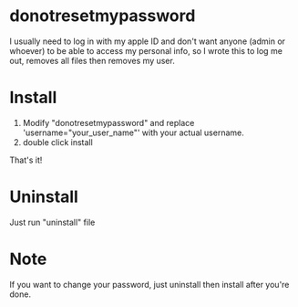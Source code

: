# donotresetmypassword
I usually need to log in with my apple ID and don't want anyone (admin or whoever) to be able to access my personal 
info, so I wrote this to log me out, removes all files then removes my user.

# Install
1. Modify "donotresetmypassword" and replace 'username="your_user_name"' with your actual username.
2. double click install

That's it!

# Uninstall
Just run "uninstall" file

# Note
If you want to change your password, just uninstall then install after you're done.

